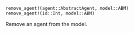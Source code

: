 ```
remove_agent!(agent::AbstractAgent, model::ABM)
remove_agent!(id::Int, model::ABM)
```

Remove an agent from the model.
